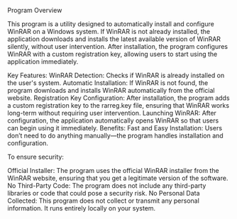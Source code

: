 Program Overview

This program is a utility designed to automatically install and configure WinRAR on a Windows system. If WinRAR is not already installed, the application downloads and installs the latest available version of WinRAR silently, without user intervention. After installation, the program configures WinRAR with a custom registration key, allowing users to start using the application immediately.

Key Features:
WinRAR Detection: Checks if WinRAR is already installed on the user's system.
Automatic Installation: If WinRAR is not found, the program downloads and installs WinRAR automatically from the official website.
Registration Key Configuration: After installation, the program adds a custom registration key to the rarreg.key file, ensuring that WinRAR works long-term without requiring user intervention.
Launching WinRAR: After configuration, the application automatically opens WinRAR so that users can begin using it immediately.
Benefits:
Fast and Easy Installation: Users don’t need to do anything manually—the program handles installation and configuration.

To ensure security:

Official Installer: The program uses the official WinRAR installer from the WinRAR website, ensuring that you get a legitimate version of the software.
No Third-Party Code: The program does not include any third-party libraries or code that could pose a security risk.
No Personal Data Collected: This program does not collect or transmit any personal information. It runs entirely locally on your system.
